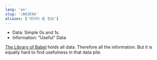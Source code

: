 ```yaml
---
lang: 'en'
slug: '/B03E94'
aliases: ['데이터 중 정보']
---
```


- Data: Simple 0s and 1s.
- Information: "Useful" Data

[The Library of Babel](./../.././docs/pages/The%20Library%20of%20Babel.md) holds all data.
Therefore all the information.
But it is equally hard to find usefulness in that data pile.

<head>
  <html lang="en-US"/>
</head>
